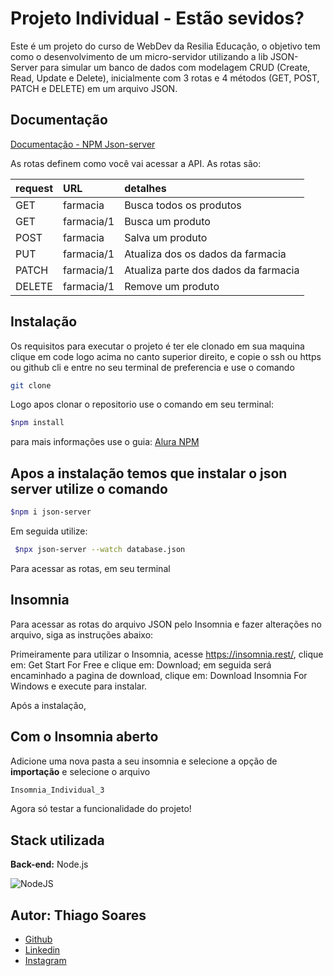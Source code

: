 
# Projeto Individual - Estão sevidos?

Este é um projeto do curso de WebDev da Resilia Educação, o objetivo tem como o desenvolvimento de um micro-servidor utilizando a lib JSON-Server para simular um banco de dados com modelagem CRUD (Create, Read, Update e Delete), inicialmente com 3 rotas e 4 métodos (GET, POST, PATCH e DELETE) em um arquivo JSON.



## Documentação

[Documentação - NPM Json-server](https://www.npmjs.com/package/json-server#getting-started)

As rotas definem como você vai acessar a API.
As rotas são:

| request  | URL       | detalhes                          |
| :---------- | :--------- | :---------------------------------- |
|GET	|farmacia	|Busca todos os produtos|
|GET	|farmacia/1	|Busca um produto|
|POST	|farmacia	|Salva um produto|
|PUT	|farmacia/1	|Atualiza dos os dados da farmacia|
|PATCH	|farmacia/1	|Atualiza parte dos dados da farmacia|
|DELETE	|farmacia/1	|Remove um produto|


## Instalação

Os requisitos para executar o projeto é ter ele clonado em sua maquina clique em code logo acima no canto superior direito, e copie o ssh ou https ou github cli e entre no seu terminal de preferencia e use o comando 
```bash 
git clone
```

Logo apos clonar o repositorio use o comando em seu terminal:
```bash
$npm install
```
para mais informações use o guia: [Alura NPM](https://www.alura.com.br/artigos/como-instalar-node-js-windows-linux-macos?gclid=CjwKCAiA85efBhBbEiwAD7oLQGKTsA4_ipo8u2QxYO6COv6O_oxsgHPfKtkMZcvaD3X20tsBB5WM4RoCQ1AQAvD_BwE)

## Apos a instalação temos que instalar o json server utilize o comando 
```bash
$npm i json-server 
```
Em seguida utilize:
```bash
 $npx json-server --watch database.json
```
Para acessar as rotas, em seu terminal
    
## Insomnia

Para acessar as rotas do arquivo JSON pelo Insomnia e fazer alterações no arquivo, siga as instruções abaixo:

Primeiramente para utilizar o Insomnia, acesse https://insomnia.rest/, clique em: Get Start For Free e clique em: Download; em seguida será encaminhado a pagina de download, clique em: Download Insomnia For Windows e execute para instalar.

Após a instalação, 

## Com o Insomnia aberto

Adicione uma nova pasta a seu insomnia e selecione a opção de **importação** e selecione o arquivo 
 ```bash
 Insomnia_Individual_3
`````

Agora só testar a funcionalidade do projeto!
## Stack utilizada

**Back-end:** Node.js

![NodeJS](https://img.shields.io/badge/node.js-6DA55F?style=for-the-badge&logo=node.js&logoColor=white "node Js") 

## Autor: Thiago Soares

- [Github](https://github.com/ThiagoMSo)
- [Linkedin](https://www.linkedin.com/in/thiagom-soares/)
- [Instagram](https://www.instagram.com/thiago_soares3/)

